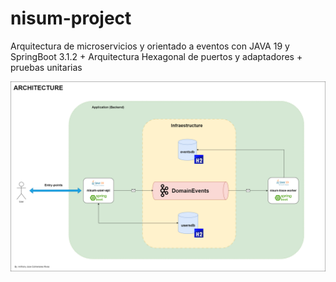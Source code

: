 # nisum-project

Arquitectura de microservicios y orientado a eventos con JAVA 19 y SpringBoot 3.1.2 + Arquitectura Hexagonal de puertos y adaptadores + pruebas unitarias

![arquitectura](/Arquitectura.png)
